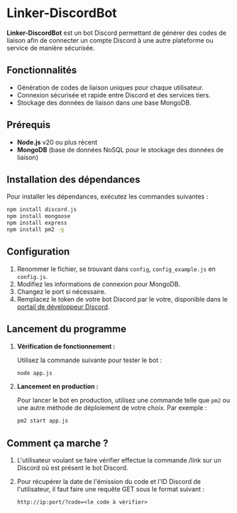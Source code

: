 
# Linker-DiscordBot

**Linker-DiscordBot** est un bot Discord permettant de générer des codes de liaison afin de connecter un compte Discord à une autre plateforme ou service de manière sécurisée.

## Fonctionnalités
- Génération de codes de liaison uniques pour chaque utilisateur.
- Connexion sécurisée et rapide entre Discord et des services tiers.
- Stockage des données de liaison dans une base MongoDB.

## Prérequis

- **Node.js** v20 ou plus récent
- **MongoDB** (base de données NoSQL pour le stockage des données de liaison)

## Installation des dépendances

Pour installer les dépendances, exécutez les commandes suivantes :

```bash
npm install discord.js
npm install mongoose
npm install express
npm install pm2 -g
```

## Configuration

1. Renommer le fichier, se trouvant dans `config`, `config_example.js` en `config.js`.
2. Modifiez les informations de connexion pour MongoDB.
3. Changez le port si nécessaire.
4. Remplacez le token de votre bot Discord par le votre, disponible dans le [portail de développeur Discord](https://discord.com/developers/applications).

## Lancement du programme

1. **Vérification de fonctionnement :**

   Utilisez la commande suivante pour tester le bot :

   ```bash
   node app.js
   ```

2. **Lancement en production :**

   Pour lancer le bot en production, utilisez une commande telle que `pm2` ou une autre méthode de déploiement de votre choix. Par exemple :

   ```bash
   pm2 start app.js
   ```

## Comment ça marche ?

1. L'utilisateur voulant se faire vérifier effectue la commande /link sur un Discord où est présent le bot Discord.

2. Pour récupérer la date de l'émission du code et l'ID Discord de l'utilisateur, il faut faire une requête GET sous le format suivant :

   ```
   http://ip:port/?code=<le code à vérifier>
   ```